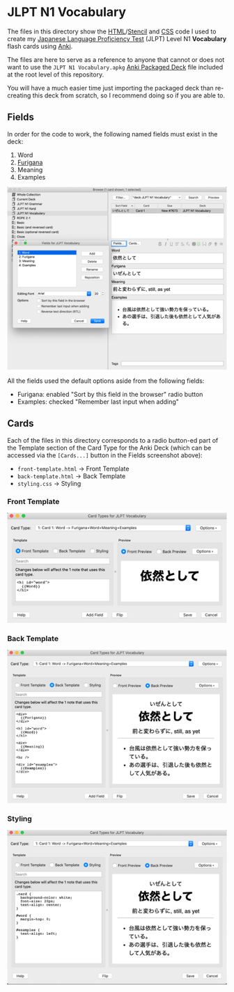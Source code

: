 # JLPT N1 Vocabulary

The files in this directory show the [HTML][]/[Stencil][] and [CSS][] code I
used to create my [Japanese Language Proficiency Test][] (JLPT) Level N1
**Vocabulary** flash cards using [Anki][].

The files are here to serve as a reference to anyone that cannot or does not
want to use the `JLPT N1 Vocabulary.apkg` [Anki Packaged Deck][] file included
at the root level of this repository.

You will have a much easier time just importing the packaged deck than
re-creating this deck from scratch, so I recommend doing so if you are able to.

## Fields

In order for the code to work, the following named fields must exist in the
deck:

1. Word
2. [Furigana][]
3. Meaning
4. Examples

![Vocabulary Fields][]

All the fields used the default options aside from the following fields:

- Furigana: enabled "Sort by this field in the browser" radio button
- Examples: checked "Remember last input when adding"

## Cards

Each of the files in this directory corresponds to a radio button-ed part of
the Template section of the Card Type for the Anki Deck (which can be accessed
via the `[Cards...]` button in the Fields screenshot above):

- `front-template.html` -> Front Template
- `back-template.html` -> Back Template
- `styling.css` -> Styling

### Front Template

![Vocabulary Front Template][]

### Back Template

![Vocabulary Back Template][]

### Styling

![Vocabulary Styling][]

[Anki]: https://apps.ankiweb.net/
[Anki Packaged Deck]: https://apps.ankiweb.net/docs/manual20.html#exporting-packaged-decks
[CSS]: https://en.wikipedia.org/wiki/CSS
[Furigana]: https://en.wikipedia.org/wiki/Furigana
[HTML]: https://en.wikipedia.org/wiki/HTML
[Japanese Language Proficiency Test]: https://www.jlpt.jp/e/
[Stencil]: https://stencil.fuller.li/en/latest/
[Vocabulary Back Template]: ../../assets/vocabulary-back-template.jpg
[Vocabulary Fields]: ../../assets/vocabulary-fields.jpg
[Vocabulary Front Template]: ../../assets/vocabulary-front-template.jpg
[Vocabulary Styling]: ../../assets/vocabulary-styling.jpg
